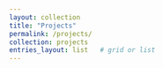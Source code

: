 ```yaml
---
layout: collection
title: "Projects"
permalink: /projects/
collection: projects
entries_layout: list   # grid or list
---
```

